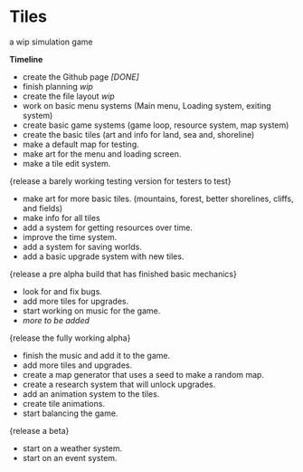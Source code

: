 # Tiles
a wip simulation game

**Timeline**

- create the Github page *[DONE]*
- finish planning *wip*
- create the file layout *wip*
- work on basic menu systems
  (Main menu, Loading system, exiting system)
- create basic game systems
  (game loop, resource system, map system)
- create the basic tiles
  (art and info for land, sea and, shoreline)
- make a default map for testing.
- make art for the menu and loading screen.
- make a tile edit system.

{release a barely working testing version for testers to test}

- make art for more basic tiles.
  (mountains, forest, better shorelines, cliffs, and fields)
- make info for all tiles
- add a system for getting resources over time.
- improve the time system.
- add a system for saving worlds.
- add a basic upgrade system with new tiles.

{release a pre alpha build that has finished basic mechanics}

- look for and fix bugs.
- add more tiles for upgrades.
- start working on music for the game.
- *more to be added*

{release the fully working alpha}

- finish the music and add it to the game.
- add more tiles and upgrades.
- create a map generator that uses a seed to make a random map.
- create a research system that will unlock upgrades.
- add an animation system to the tiles.
- create tile animations.
- start balancing the game. 

{release a beta}

- start on a weather system.
- start on an event system.

